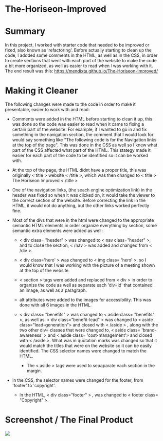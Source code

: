 # The-Horiseon-Improved

# Summary 
In this project, I worked with starter code that needed to be improved or fixed, also known as 'refactoring'. Before actually starting to clean up the code, I addded some comments in the HTML, as well as in the CSS, in order to create sections that went with each part of the website to make the code a bit more organized, as well as easier to read when I was working with it.  The end result was this: https://mendixta.github.io/The-Horiseon-Improved/

# Making it Cleaner 
The following changes were made to the code in order to make it presentable, easier to work with and read:

* Comments were added in the HTML before starting to clean it up, this was done so the code was easier to read when it came to fixing a certain part of the website. For example, if I wanted to go in and fix something in the navigation section, the comment that I would look for would say something like "The following code is for the Navigation links at the top of the page". This was done in the CSS as well so I knew what part of the CSS affected what part of the HTML. This stategy made it easier for each part of the code to be identified so it can be worked with. 

* At the top of the page, the HTML didnt have a proper title, this was originally < title > website < /title >, which was then changed to < title > The Horiseon Improved < /title >

* One of the navigation links, (the seach engine optimization link) in the header was fixed so when it was clicked on, it would take the viewer to the correct section of the website. Before correcting the link in the HTML, it would not do anything, but the other links worked perfectly fine. 

* Most of the divs that were in the html were changed to the appropriate semantic HTML elements in order organize everything by section, some semantic extra elements were added as well: 
    *  < div class= "header" > was changed to < nav class="header" >, and to close the section, < /nav > was added and changed from < /div >.

    *   < div class='hero' > was changed to < img class= 'hero' >, so I would know that I was working with the picture of a meeting shown at the top of the website. 

    * < section > tags were added and replaced from < div > in order to organize the code as well as separate each 'div=id' that contained an image, as well as a paragraph. 

    *  alt attributes were added to the images for accessibility. This was done with all 6 images in the HTML. 

    * < div class= "benefits" > was changed to < aside class= "benefits" >, as well as: < div class="benefit-lead" > was changed to < aside class="lead-generation"> and closed with < /aside > , along with the two other div= classes that were changed to, < aside class= 'brand-awareness' > and < aside class= 'cost-management'> and closed with < /aside >. What was in quotation marks was changed so that it would match the titles that were on the website so it can be easily identified. The CSS selector names were changed to match the HTML.
        * The < aside > tags were used to sepaparate each section in the margin. 

* In the CSS, the selector names were changed for the footer, from 'footer' to 'copyright'. 
    * In the HTML, < div class="footer" > , was changed to < footer class= "Copyright" >.

# Screenshot / The Final Product
<img src='The-Horiseon-Improved.png'>
